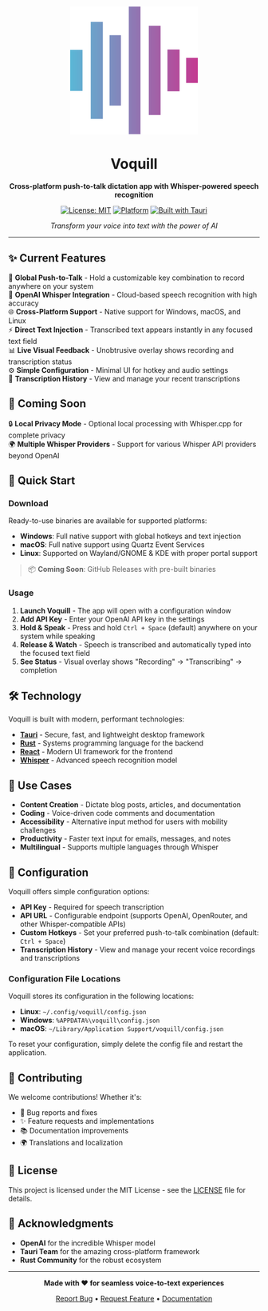 <div align="center">

![Voquill Logo](rust/icons/icon-256x256.png)

# Voquill

**Cross-platform push-to-talk dictation app with Whisper-powered speech recognition**

[![License: MIT](https://img.shields.io/badge/License-MIT-yellow.svg)](https://opensource.org/licenses/MIT)
[![Platform](https://img.shields.io/badge/platform-Windows%20%7C%20macOS%20%7C%20Linux-lightgrey)](https://github.com/jackbrumley/voquill)
[![Built with Tauri](https://img.shields.io/badge/built%20with-Tauri-24C8DB)](https://tauri.app/)

*Transform your voice into text with the power of AI*

</div>

---

## ✨ Current Features

🎤 **Global Push-to-Talk** - Hold a customizable key combination to record anywhere on your system  
🧠 **OpenAI Whisper Integration** - Cloud-based speech recognition with high accuracy  
🌐 **Cross-Platform Support** - Native support for Windows, macOS, and Linux  
⚡ **Direct Text Injection** - Transcribed text appears instantly in any focused text field  
📊 **Live Visual Feedback** - Unobtrusive overlay shows recording and transcription status  
⚙️ **Simple Configuration** - Minimal UI for hotkey and audio settings  
📝 **Transcription History** - View and manage your recent transcriptions  

## 🚧 Coming Soon

🔒 **Local Privacy Mode** - Optional local processing with Whisper.cpp for complete privacy  
🌍 **Multiple Whisper Providers** - Support for various Whisper API providers beyond OpenAI  

## 🚀 Quick Start

### Download

Ready-to-use binaries are available for supported platforms:

- **Windows**: Full native support with global hotkeys and text injection
- **macOS**: Full native support using Quartz Event Services  
- **Linux**: Supported on Wayland/GNOME & KDE with proper portal support

> 📦 **Coming Soon**: GitHub Releases with pre-built binaries

### Usage

1. **Launch Voquill** - The app will open with a configuration window
2. **Add API Key** - Enter your OpenAI API key in the settings
3. **Hold & Speak** - Press and hold `Ctrl + Space` (default) anywhere on your system while speaking
4. **Release & Watch** - Speech is transcribed and automatically typed into the focused text field
5. **See Status** - Visual overlay shows "Recording" → "Transcribing" → completion

## 🛠️ Technology

Voquill is built with modern, performant technologies:

- **[Tauri](https://tauri.app/)** - Secure, fast, and lightweight desktop framework
- **[Rust](https://www.rust-lang.org/)** - Systems programming language for the backend
- **[React](https://reactjs.org/)** - Modern UI framework for the frontend
- **[Whisper](https://openai.com/research/whisper)** - Advanced speech recognition model

## 🎯 Use Cases

- **Content Creation** - Dictate blog posts, articles, and documentation
- **Coding** - Voice-driven code comments and documentation
- **Accessibility** - Alternative input method for users with mobility challenges
- **Productivity** - Faster text input for emails, messages, and notes
- **Multilingual** - Supports multiple languages through Whisper

## 🔧 Configuration

Voquill offers simple configuration options:

- **API Key** - Required for speech transcription
- **API URL** - Configurable endpoint (supports OpenAI, OpenRouter, and other Whisper-compatible APIs)
- **Custom Hotkeys** - Set your preferred push-to-talk combination (default: `Ctrl + Space`)
- **Transcription History** - View and manage your recent voice recordings and transcriptions

### Configuration File Locations

Voquill stores its configuration in the following locations:

- **Linux**: `~/.config/voquill/config.json`
- **Windows**: `%APPDATA%\voquill\config.json`
- **macOS**: `~/Library/Application Support/voquill/config.json`

To reset your configuration, simply delete the config file and restart the application.

## 🤝 Contributing

We welcome contributions! Whether it's:

- 🐛 Bug reports and fixes
- ✨ Feature requests and implementations
- 📚 Documentation improvements
- 🌍 Translations and localization

## 📄 License

This project is licensed under the MIT License - see the [LICENSE](LICENSE) file for details.

## 🙏 Acknowledgments

- **OpenAI** for the incredible Whisper model
- **Tauri Team** for the amazing cross-platform framework
- **Rust Community** for the robust ecosystem

---

<div align="center">

**Made with ❤️ for seamless voice-to-text experiences**

[Report Bug](https://github.com/jackbrumley/voquill/issues) • [Request Feature](https://github.com/jackbrumley/voquill/issues) • [Documentation](rust/README.md)

</div>
